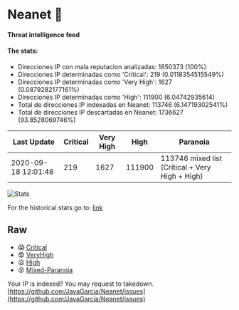 # Neanet :hocho:
#### Threat intelligence feed
#### The stats:

- Direcciones IP con mala reputacion analizadas: 1850373 (100%)
- Direcciones IP determinadas como 'Critical':  219 (0.0118354515549%)
- Direcciones IP determinadas como 'Very High':  1627 (0.0879282177161%)
- Direcciones IP determinadas como 'High':  111900 (6.04742935614)
- Total de direcciones IP indexadas en Neanet:  113746 (6.14719302541%)
- Total de direcciones IP descartadas en Neanet:  1736627 (93.8528069746%)

| Last Update | Critical | Very High | High | Paranoia |
| --- | --- | --- | --- | --- |
| 2020-09-18 12:01:48 | 219 | 1627 | 111900 | 113746 mixed list (Critical + Very High + High)|

![Stats](https://docs.google.com/spreadsheets/d/e/2PACX-1vSnaNMIXVabIpDJjufMlzH7poXnshF3mgd8Is1g9ytUEzVsP5my4Trn8f-xkoLLQ38xpL3HtmUexLo6/pubchart?oid=501124687&format=image)

For the historical stats go to: [link](/stats.csv)
## Raw
- :scream: [Critical](https://raw.githubusercontent.com/JavaGarcia/Neanet/master/blacklists/neanet_critical.txt)
- :fearful: [VeryHigh](https://raw.githubusercontent.com/JavaGarcia/Neanet/master/blacklists/neanet_veryHigh.txtt)
- :frowning: [High](https://raw.githubusercontent.com/JavaGarcia/Neanet/master/blacklists/neanet_high.txt)
- :dizzy_face: [Mixed-Paranoia](https://raw.githubusercontent.com/JavaGarcia/Neanet/master/blacklists/neanet_all.txt)


Your IP is indexed? You may request to takedown. [https://github.com/JavaGarcia/Neanet/issues](https://github.com/JavaGarcia/Neanet/issues)











































































































































































































































































































































































































































































































































































































































































































































































































































































































